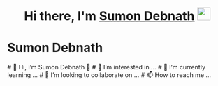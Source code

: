 <div align="center">
   <h1>Hi there, I'm <a href="[https://www.facebook.com/profile.php?id=100009047409913/]">Sumon Debnath</a> <img src="https://media.giphy.com/media/hvRJCLFzcasrR4ia7z/giphy.gif" width="30"> </h1>
</div>

<div background-image:url("https://cdn.pixabay.com/photo/2015/04/23/22/00/tree-736885_1280.jpg")>
   <div>
      <h1 align="cebter">Sumon Debnath</h1>
      <img>
   </div>
</div>
# 👋 Hi, I’m Sumon Debnath 👋
# 👀 I’m interested in ...
# 🌱 I’m currently learning ...
# 💞️ I’m looking to collaborate on ...
# 📫 How to reach me ...

		

<!---
sumondebnath/sumondebnath is a ✨ special ✨ repository because its `README.md` (this file) appears on your GitHub profile.
You can click the Preview link to take a look at your changes.
--->
